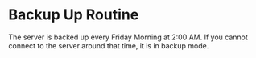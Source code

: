# Backup Up Routine

The server is backed up every Friday Morning at 2:00 AM. If you cannot connect to the server around that time, it is in backup mode.

